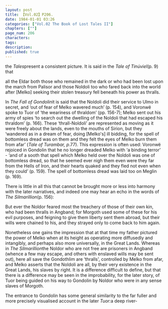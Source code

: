 ```yaml
---
layout: post
title: 【Vol.02】P206.
date: 1984-01-01 03:26
categories: ["Vol.02 The Book of Lost Tales II"]
chapters: [""]
page_num: 206
characters: 
tags: 
description: 
published: true
---
```


<p style="text-indent: 0;">
the <I>Tales</I>present a consistent picture. It is said in the <I>Tale of Tinúviel</I>(p. 9) that
</p>

all the Eldar both those who remained in the dark or who had been lost upon the march from Palisor and those Noldoli too who fared back into the world after [Melko] seeking their stolen treasury fell beneath his power as thralls.

In <I>The Fall of Gondolin</I>it is said that the Noldoli did their service to Ulmo in secret, and ‘out of fear of Melko wavered much’ (p. 154), and Voronwë spoke to Tuor of ‘the weariness of thraldom’ (pp. 156-7); Melko sent out his army of spies ‘to search out the dwelling of the Noldoli that had escaped his thraldom’ (p. 166). These ‘thrall-Noldoli’ are represented as moving as it were freely about the lands, even to the mouths of Sirion, but they ‘wandered as in a dream of fear, doing [Melko's] ill bidding, for the spell of bottomless dread was on them and they felt the eyes of Melko burn them from afar’ (<I>Tale of Turambar, p</I>.77). This expression is often used: Voronwë rejoiced in Gondolin that he no longer dreaded Melko with ‘a binding terror’ - ‘and of a sooth that spell which Melko held over the Noldoli was one of bottomless dread, so that he seemed ever nigh them even were they far from the Hells of Iron, and their hearts quaked and they fled not even when they could’ (p. 159). The spell of bottomless dread was laid too on Meglin (p. 169).

There is little in all this that cannot be brought more or less into harmony with the later narratives, and indeed one may hear an echo in the words of <I>The Silmarillion</I>(p. 156):

But ever the Noldor feared most the treachery of those of their own kin, who had been thralls in Angband; for Morgoth used some of these for his evil purposes, and feigning to give them liberty sent them abroad, but their wills were chained to his, and they strayed only to come back to him again.

Nonetheless one gains the impression that at that time my father pictured the power of Melko when at its height as operating more diffusedly and intangibly, and perhaps also more universally, in the Great Lands. Whereas in <I>The Silmarillion</I>the Noldor who are not free are prisoners in Angband (whence a few may escape, and others with enslaved wills may be sent out), here all save the Gondothlim are ‘thralls', controlled by Melko from afar, and Melko asserts that the Noldoli are all, by their very existence in the Great Lands, his slaves by right. It is a difference difficult to define, but that there is a difference may be seen in the improbability, for the later story, of Tuor being guided on his way to Gondolin by Noldor who were in any sense slaves of Morgoth.

The entrance to Gondolin has some general similarity to the far fuller and more precisely visualised account in the later <I>Tuor:</I>a deep river-

